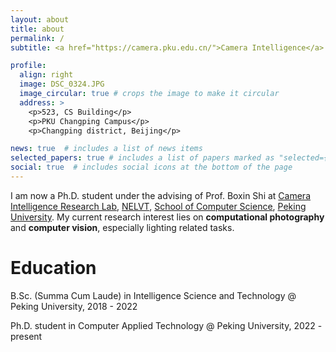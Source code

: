 ```yaml
---
layout: about
title: about
permalink: /
subtitle: <a href="https://camera.pku.edu.cn/">Camera Intelligence</a> at Peking Univeristy, Haidian district, Beijing, China.

profile:
  align: right
  image: DSC_0324.JPG
  image_circular: true # crops the image to make it circular
  address: >
    <p>523, CS Building</p>
    <p>PKU Changping Campus</p>
    <p>Changping district, Beijing</p>

news: true  # includes a list of news items
selected_papers: true # includes a list of papers marked as "selected={true}"
social: true  # includes social icons at the bottom of the page
---
```


<!-- Write your biography here. Tell the world about yourself. Link to your favorite [subreddit](http://reddit.com). You can put a picture in, too. The code is already in, just name your picture `prof_pic.jpg` and put it in the `img/` folder.

Put your address / P.O. box / other info right below your picture. You can also disable any these elements by editing `profile` property of the YAML header of your `_pages/about.md`. Edit `_bibliography/papers.bib` and Jekyll will render your [publications page](/al-folio/publications/) automatically.

Link to your social media connections, too. This theme is set up to use [Font Awesome icons](http://fortawesome.github.io/Font-Awesome/) and [Academicons](https://jpswalsh.github.io/academicons/), like the ones below. Add your Facebook, Twitter, LinkedIn, Google Scholar, or just disable all of them. -->

I am now a Ph.D. student under the advising of Prof. Boxin Shi at [Camera Intelligence Research Lab](https://camera.pku.edu.cn/), [NELVT](https://idm.pku.edu.cn/), [School of Computer Science](https://cs.pku.edu.cn/), [Peking University](https://www.pku.edu.cn/).
My current research interest lies on **computational photography** and **computer vision**, especially lighting related tasks.

# Education

B.Sc. (Summa Cum Laude) in Intelligence Science and Technology @ Peking University, 2018 - 2022

Ph.D. student in Computer Applied Technology @ Peking University, 2022 - present


